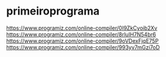 # primeiroprograma
https://www.programiz.com/online-compiler/0I9ZkCyoib2Xv
https://www.programiz.com/online-compiler/8rluIH7N54br6
https://www.programiz.com/online-compiler/9oVDexFjqE75P
https://www.programiz.com/online-compiler/993yv7mGzi7oD
